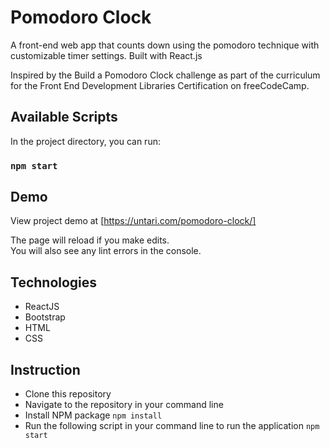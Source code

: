 # Pomodoro Clock

A front-end web app that counts down using the pomodoro technique with customizable timer settings. Built with React.js

Inspired by the Build a Pomodoro Clock challenge as part of the curriculum for the Front End Development Libraries Certification on freeCodeCamp.

## Available Scripts

In the project directory, you can run:

### `npm start`

## Demo
View project demo at [https://untari.com/pomodoro-clock/]

The page will reload if you make edits.\
You will also see any lint errors in the console.

## Technologies
* ReactJS
* Bootstrap
* HTML
* CSS

## Instruction 
* Clone this repository 
* Navigate to the repository in your command line 
* Install NPM package `npm install`
* Run the following script in your command line to run the application `npm start`
